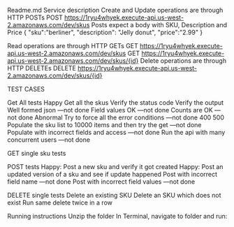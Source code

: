 Readme.md
Service description
Create and Update operations are through HTTP POSTs
  POST https://1ryu4whyek.execute-api.us-west-2.amazonaws.com/dev/skus
Posts expect a body with SKU, Description and Price
{
    "sku":"berliner", 
    "description": "Jelly donut", 
    "price":"2.99"
}

Read operations are through HTTP GETs
  GET https://1ryu4whyek.execute-api.us-west-2.amazonaws.com/dev/skus 
  GET https://1ryu4whyek.execute-api.us-west-2.amazonaws.com/dev/skus/{id}
Delete operations are through HTTP DELETEs
  DELETE https://1ryu4whyek.execute-api.us-west-2.amazonaws.com/dev/skus/{id} 

TEST CASES

Get All tests
Happy
Get all the skus
Verify the status code
Verify the output
Well formed json —not done
Field values OK —not done
Counts are OK —not done
Abnormal
Try to force all the error conditions —not done
400
500
Populate the sku list to 10000 items and then try the get —not done
Populate with incorrect fields and access —not done
Run the api with many concurrent users  —not done

GET single sku tests

POST tests 
Happy: Post a new sku and verify it got created
Happy: Post an updated version of a sku and see if update happened
Post with incorrect field name —not done
Post with incorrect field values —not done

DELETE single tests
Delete an existing SKU
Delete an SKU which does not exist
Run same delete twice in a row

Running instructions
Unzip the folder 
In Terminal, navigate to folder and run: 
	
	


